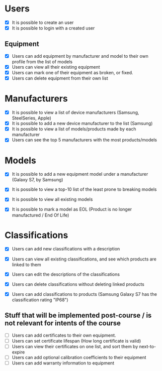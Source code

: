 
# Users
- [x] It is possible to create an user
- [x] It is possible to login with a created user

## Equipment
- [x] Users can add equipment by manufacturer and model to their own profile from the list of models
- [x] Users can view all their existing equipment 
- [x] Users can mark one of their equipment as broken, or fixed.
- [x] Users can delete equipment from their own list

# Manufacturers
- [x] It is possible to view a list of device manufacturers (Samsung, SteelSeries, Apple)
- [x] It is possible to add a new device manufacturer to the list (Samsung)
- [x] It is possible to view a list of models/products made by each manufacturer
- [x] Users can see the top 5 manufacturers with the most products/models

# Models
- [x] It is possible to add a new equipment model under a manufacturer (Galaxy S7, by Samsung)
- [x] It is possible to view a top-10 list of the least prone to breaking models
- [x] It is possible to view all existing models
- [x] It is possible to mark a model as EOL (Product is no longer manufactured / End Of Life)


# Classifications
- [x] Users can add new classifications with a description
- [x] Users can view all existing classifications, and see which products are linked to them
- [x] Users can edit the descriptions of the classifications
- [x] Users can delete classifications without deleting linked products
- [x] Users can add classifications to products (Samsung Galaxy S7 has the classification rating "IP68")


## Stuff that will be implemented post-course / is not relevant for intents of the course
- [ ] Users can add certificates to their own equipment.
- [ ] Users can set certificate lifespan (How long certificate is valid)
- [ ] Users can view their certificates on one list, and sort them by next-to-expire
- [ ] Users can add optional calibration coefficients to their equipment
- [ ] Users can add warranty information to equipment
